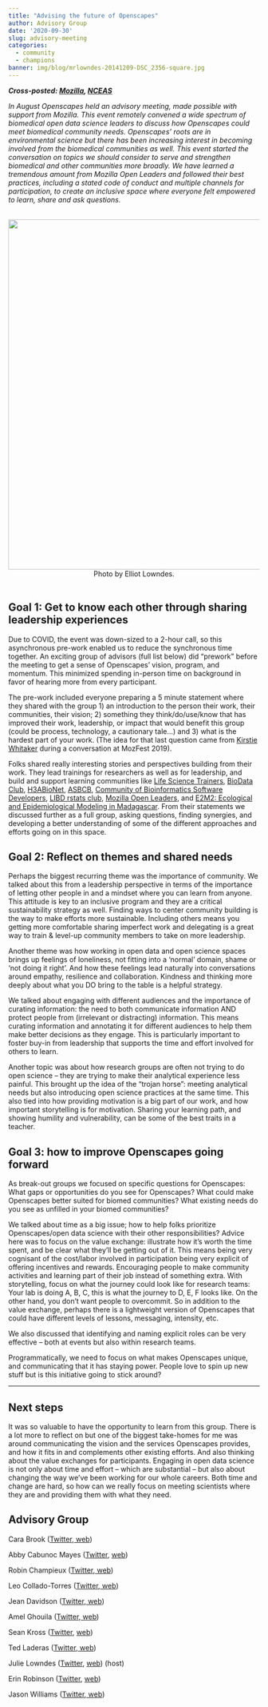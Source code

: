 ```yaml
---
title: "Advising the future of Openscapes"
author: Advisory Group
date: '2020-09-30'
slug: advisory-meeting
categories:
  - community
  - champions
banner: img/blog/mrlowndes-20141209-DSC_2356-square.jpg
---
```


***Cross-posted: [Mozilla](https://foundation.mozilla.org/en/blog/advising-the-future-of-Openscapes/), [NCEAS](https://www.nceas.ucsb.edu/news/advising-future-openscapes)***

*In August Openscapes held an advisory meeting, made possible with support from Mozilla. This event remotely convened a wide spectrum of biomedical open data science leaders to discuss how Openscapes could meet biomedical community needs. Openscapes’ roots are in environmental science but there has been increasing interest in becoming involved from the biomedical communities as well. This event started the conversation on topics we should consider to serve and strengthen biomedical and other communities more broadly. We have learned a tremendous amount from Mozilla Open Leaders and followed their best practices, including a stated code of conduct and multiple channels for participation, to create an inclusive space where everyone felt empowered to learn, share and ask questions.* 

<br>
<center>
  <img src="/img/blog/mrlowndes-20141209-DSC_2356.jpg" width="700px"></a>
  <figcaption>Photo by Elliot Lowndes. 
</figcaption>
</center>
<br>

## Goal 1: Get to know each other through sharing leadership experiences 

Due to COVID, the event was down-sized to a 2-hour call, so this asynchronous pre-work enabled us to reduce the synchronous time together. An exciting group of advisors (full list below) did “prework” before the meeting to get a sense of Openscapes’ vision, program, and momentum. This minimized spending in-person time on background in favor of hearing more from every participant. 

The pre-work included everyone preparing a 5 minute statement where they shared with the group 1) an introduction to the person their work, their communities, their vision; 2) something they think/do/use/know that has improved their work, leadership, or impact that would benefit this group (could be process, technology, a cautionary tale...) and 3) what is the hardest part of your work. (The idea for that last question came from [Kirstie Whitaker](https://twitter.com/kirstie_j) during a conversation at MozFest 2019). 

Folks shared really interesting stories and perspectives building from their work. They lead trainings for researchers as well as for leadership, and build and support learning communities like [Life Science Trainers](https://lifescitrainers.org/),  [BioData Club](https://biodata-club.github.io/), [H3ABioNet](https://h3abionet.org/), [ASBCB](http://www.asbcb.org/index.php), [Community of Bioinformatics Software Developers](https://comunidadbioinfo.github.io/), [LIBD rstats club](http://research.libd.org/rstatsclub/#.X0kQ00l7nUI), [Mozilla Open Leaders](https://foundation.mozilla.org/en/initiatives/mozilla-open-leaders/), and [E2M2: Ecological and Epidemiological Modeling in Madagascar](http://e2m2.org/). From their statements we discussed further as a full group, asking questions, finding synergies, and developing a better understanding of some of the different approaches and efforts going on in this space. 


## Goal 2: Reflect on themes and shared needs 

Perhaps the biggest recurring theme was the importance of community. We talked about this from a leadership perspective in terms of the importance of letting other people in and a mindset where you can learn from anyone. This attitude is key to an inclusive program and they are a critical sustainability strategy as well. Finding ways to center community building is the way to make efforts more sustainable. Including others means you getting more comfortable sharing imperfect work and delegating is a great way to train & level-up community members to take on more leadership.

Another theme was how working in open data and open science spaces brings up feelings of loneliness, not fitting into a ‘normal’ domain, shame or ‘not doing it right’. And how these feelings lead naturally into conversations around empathy, resilience and collaboration. Kindness and thinking more deeply about what you DO bring to the table is a helpful strategy.

We talked about engaging with different audiences and the importance of curating information: the need to both communicate information AND protect people from (irrelevant or distracting) information. This means curating information and annotating it for different audiences to help them make better decisions as they engage. This is particularly important to foster buy-in from leadership that supports the time and effort involved for others to learn.

Another topic was about how research groups are often not trying to do open science – they are trying to make their analytical experience less painful. This brought up the idea of the “trojan horse”: meeting analytical needs but also introducing open science practices at the same time. This also tied into how providing motivation is a big part of our work, and how important storytelling is for motivation. Sharing your learning path, and showing humility and vulnerability, can be some of the best traits in a teacher. 


## Goal 3: how to improve Openscapes going forward

As break-out groups we focused on specific questions for Openscapes: What gaps or opportunities do you see for Openscapes? What could make Openscapes better suited for biomed communities? What existing needs do you see as unfilled in your biomed communities? 

We talked about time as a big issue; how to help folks prioritize Openscapes/open data science with their other responsibilities? Advice here was to focus on the value exchange: illustrate how it’s worth the time spent, and be clear what they’ll be getting out of it. This means being very cognisant of the cost/labor involved in participation being very explicit of offering incentives and rewards. Encouraging people to make community activities and learning part of their job instead of something extra. With storytelling, focus on what the journey could look like for research teams: Your lab is doing A, B, C, this is what the journey to D, E, F looks like. On the other hand, you don’t want people to overcommit. So in addition to the value exchange, perhaps there is a lightweight version of Openscapes that could have different levels of lessons, messaging, intensity, etc. 

We also discussed that identifying and naming explicit roles can be very effective – both at events but also within research teams.

Programmatically, we need to focus on what makes Openscapes unique, and communicating that it has staying power. People love to spin up new stuff but is this initiative going to stick around? 

----


## Next steps

It was so valuable to have the opportunity to learn from this group. There is a lot more to reflect on but one of the biggest take-homes for me was around communicating the vision and the services Openscapes provides, and how it fits in and complements other existing efforts. And also thinking about the value exchanges for participants. Engaging in open data science is not only about time and effort – which are substantial – but also about changing the way we’ve been working for our whole careers. Both time and change are hard, so how can we really focus on meeting scientists where they are and providing them with what they need. 


## Advisory Group

Cara Brook ([Twitter](https://twitter.com/caraebrook?lang=en),[ web](https://carabrook.github.io/))

Abby Cabunoc Mayes ([Twitter](https://twitter.com/abbycabs), [web](https://acabunoc.github.io/))

Robin Champieux ([Twitter](https://twitter.com/rchampieux?lang=en),[ web](https://tislab.org/rchampieux.html))

Leo Collado-Torres ([Twitter](https://twitter.com/fellgernon),[ web](http://lcolladotor.github.io/))

Jean Davidson ([Twitter](https://twitter.com/JeanMDavidson),[ web](https://www.linkedin.com/in/jean-davidson-9060b52/))

Amel Ghouila ([Twitter](https://twitter.com/amelghouila?lang=en),[ web](https://amelgh.github.io/))

Sean Kross ([Twitter](https://twitter.com/seankross), [web](https://seankross.com/about/))

Ted Laderas ([Twitter](https://twitter.com/tladeras),[ web](http://laderast.github.io/))

Julie Lowndes ([Twitter](https://twitter.com/juliesquid), [web](http://jules32.github.io)) (host)

Erin Robinson ([Twitter](https://twitter.com/connector_erin), [web](https://erinrobinson.net/))

Jason Williams ([Twitter](https://twitter.com/JasonWilliamsNY),[ web](https://jasonjwilliamsny.github.io/profile/))


<br>
